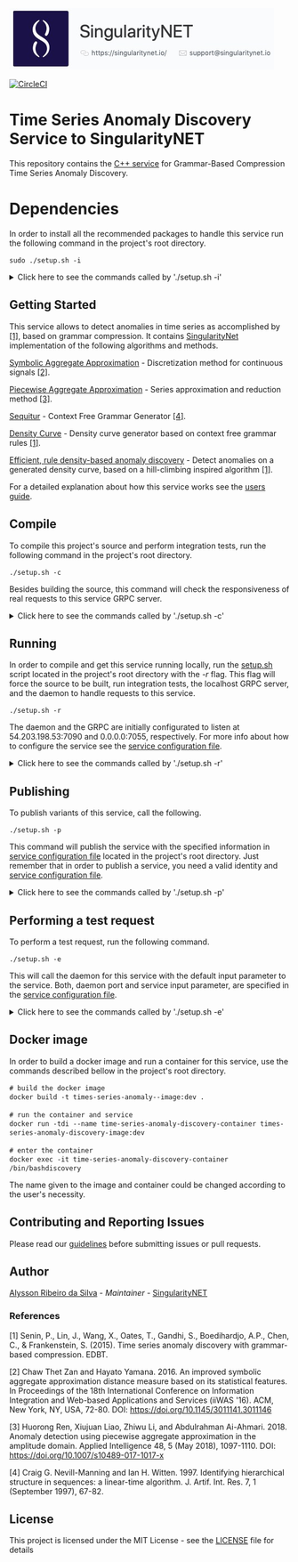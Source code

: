 ![singnetlogo](docs/assets/singnet-logo.jpg 'SingularityNET')

[author-home]: http://alysson.thegeneralsolution.com
[singularitynet-home]: https://www.singularitynet.io
[contribution-guidelines]: https://github.com/singnet/wiki/blob/master/guidelines/CONTRIBUTING.md
[cpp-tutorial]: https://github.com/singnet/wiki/tree/master/tutorials/howToWriteCPPService
[setup-script]: https://github.com/Ophien/TSAD-service/blob/master/setup.sh
[service_confi_file]: https://github.com/Ophien/TSAD-service/blob/master/service_conf

[sequitur_docs]: https://github.com/Ophien/TSAD-service/blob/master/docs/sequitur.md
[sax_docs]: https://github.com/Ophien/TSAD-service/blob/master/docs/sax.md
[paa_docs]: https://github.com/Ophien/TSAD-service/blob/master/docs/paa.md
[densitycurve_docs]: https://github.com/Ophien/TSAD-service/blob/master/docs/densitycurve.md
[erdb_docs]: https://github.com/Ophien/TSAD-service/blob/master/docs/erdb.md
[users_guide]: https://github.com/Ophien/TSAD-service/blob/master/docs/usersguide.md

[![CircleCI](https://circleci.com/gh/singnet/time-series-anomaly-discovery.svg?style=svg)](https://circleci.com/gh/singnet/time-series-anomaly-discovery)

# Time Series Anomaly Discovery Service to SingularityNET

This repository contains the [C++ service][cpp-tutorial] for Grammar-Based Compression Time Series Anomaly Discovery.

# Dependencies

In order to install all the recommended packages to handle this service run the following command in the project's root directory.

```
sudo ./setup.sh -i
```

<details><summary>Click here to see the commands called by './setup.sh -i'</summary><p>
    
```
apt-get update;\
apt-get install -y nlohmann-json-dev build-essential autoconf libtool pkg-config \
                   libgflags-dev libgtest-dev clang libc++-dev git curl nano \
                   wget libudev-dev libusb-1.0-0-dev nodejs npm python3 python3-pip libboost-all-dev;\

# try upgrade pip
pip install --upgrade pip; \

# install GRPC
cd /;\
git clone -b $(curl -L https://grpc.io/release) https://github.com/grpc/grpc; \
cd grpc; \
git submodule update --init; \
make; \
make install; \
cd third_party/protobuf; \
make install; \
cd /;\

# install daemon
mkdir snet-daemon; \
cd snet-daemon; \
wget -q https://github.com/singnet/snet-daemon/releases/download/v0.1.5/snet-daemon-v0.1.5-linux-amd64.tar.gz; \
tar -xvf snet-daemon-v0.1.5-linux-amd64.tar.gz; \
mv ./snet-daemon-v0.1.5-linux-amd64/snetd /usr/bin/snetd; \
cd ..; \
rm -rf snet-daemon; \

# install cli
cd /opt; \
git clone https://github.com/singnet/snet-cli; \
cd snet-cli; \
./scripts/blockchain install; \
pip3 install -e .; \
```
</p></details>

## Getting Started

This service allows to detect anomalies in time series as accomplished by [[1]](#anomalies_detection_general), based on grammar compression. It contains [SingularityNet][singularitynet-home] implementation of the following algorithms and methods.

[Symbolic Aggregate Approximation][sax_docs] - Discretization method for continuous signals [[2]](#sax).

[Piecewise Aggregate Approximation][paa_docs] - Series approximation and reduction method [[3]](#paa).

[Sequitur][sequitur_docs] - Context Free Grammar Generator [[4]](#sequitur).

[Density Curve][densitycurve_docs] - Density curve generator based on context free grammar rules [[1]](#anomalies_detection_general).

[Efficient, rule density-based anomaly discovery][erdb_docs] - Detect anomalies on a generated density curve, based on a hill-climbing inspired algorithm [[1]](#anomalies_detection_general).

For a detailed explanation about how this service works see the [users guide][users_guide].

## Compile

To compile this project's source and perform integration tests, run the following command in the project's root directory.

```
./setup.sh -c
```

Besides building the source, this command will check the responsiveness of real requests to this service GRPC server.

<details><summary>Click here to see the commands called by './setup.sh -c'</summary><p>
    
```
# build source
make clean; make

# run tests
./bin/deployTests
```
</p></details>

## Running

In order to compile and get this service running locally, run the [setup.sh][setup-script] script located in the project's root directory with the *-r* flag. This flag will force the source to be built, run integration tests, the localhost GRPC server, and the daemon to handle requests to this service.

```
./setup.sh -r
```

The daemon and the GRPC are initially configurated to listen at 54.203.198.53:7090 and 0.0.0.0:7055, respectively. For more info about how to configure the service see the [service configuration file][service_confi_file].

<details><summary>Click here to see the commands called by './setup.sh -r'</summary><p>
    
```
# create snet daemon snetd.config.json file
createDeamonConfig

# run daemon in background
snetd --config snetd.config.json &

# run the service local server in background
./bin/server &
```
</p></details>

## Publishing

To publish variants of this service, call the following.

```
./setup.sh -p
```

This command will publish the service with the specified information in [service configuration file][service_confi_file] located in the project's root directory. Just remember that in order to publish a service, you need a valid identity and [service configuration file][service_confi_file].

<details><summary>Click here to see the commands called by './setup.sh -p'</summary><p>
    
```
# delete service before trying to publish it
snet service delete $ORGANIZATION_TO_PUBLISH_VAR $SERVICE_NAME_VAR -y

# create metadata json for this service with its name and the wallet that will receive money
snet service metadata-init src/service_spec $SERVICE_NAME_VAR $WALLET_VAR

# set the price to use this service
snet service metadata-set-fixed-price $PRICE_VAR

# set the local port to access this service server
snet service metadata-add-endpoints https://$HOST_IP_ADDRESS_VAR:$SERVICE_DAEMON_PORT_VAR

# publish the service at the specified organization
snet service publish $ORGANIZATION_TO_PUBLISH_VAR $SERVICE_NAME_VAR -y
```
</p></details>

## Performing a test request

To perform a test request, run the following command.

```
./setup.sh -e
```

This will call the daemon for this service with the default input parameter to the service. Both, daemon port and service input parameter, are specified in the [service configuration file][service_confi_file]. 


<details><summary>Click here to see the commands called by './setup.sh -e'</summary><p>
    
```
echo
echo "Running a test call to this service daemon with the specified data in the 'service_conf' file."

# open a channel with the deposited amount to call for this service
CHANNEL_TIME_OUT=11000000
RESPONSE="$(snet channel open-init $ORGANIZATION_TO_PUBLISH_VAR $SERVICE_NAME_VAR $PRICE_VAR $CHANNEL_TIME_OUT -y)"

# get channel ID from the last substring obtained from the RESPONSE variable
RESPONSES=( $RESPONSE )
LENGTH=${#RESPONSES[@]}
CHANNEL_ID_INDEX=$(($LENGTH - 1))
CHANNEL_ID=${RESPONSES[$(($LENGTH - 1))]}

# call for the created service
DAEMON_RESPONSE="$(snet client call "$CHANNEL_ID" "$PRICE_VAR" "$HOST_IP_ADDRESS_VAR:$SERVICE_DAEMON_PORT_VAR" "$TEST_CALL_METHOD_VAR" "$TEST_CALL_INPUT_VAR")"

# print response from daemon
echo
echo "Daemon response:"
echo
echo $DAEMON_RESPONSE
echo
```
</p></details>

## Docker image

In order to build a docker image and run a container for this service, use the commands described bellow in the project's root directory.

```
# build the docker image
docker build -t times-series-anomaly--image:dev .

# run the container and service
docker run -tdi --name time-series-anomaly-discovery-container times-series-anomaly-discovery-image:dev

# enter the container
docker exec -it time-series-anomaly-discovery-container /bin/bashdiscovery
```

The name given to the image and container could be changed according to the user's necessity.

## Contributing and Reporting Issues

Please read our [guidelines][contribution-guidelines] before
submitting issues or pull requests. 

## Author

[Alysson Ribeiro da Silva][author-home] - *Maintainer* - [SingularityNET][singularitynet-home]

### References

<a name=anomalies_detection_general>[1]</a> Senin, P., Lin, J., Wang, X., Oates, T., Gandhi, S., Boedihardjo, A.P., Chen, C., & Frankenstein, S. (2015). Time series anomaly     discovery with grammar-based compression. EDBT.

<a name=sax>[2]</a> Chaw Thet Zan and Hayato Yamana. 2016. An improved symbolic aggregate approximation distance measure based on its statistical features. In Proceedings of the 18th International Conference on Information Integration and Web-based Applications and Services (iiWAS '16). ACM, New York, NY, USA, 72-80. DOI: https://doi.org/10.1145/3011141.3011146

<a name=paa>[3]</a> Huorong Ren, Xiujuan Liao, Zhiwu Li, and Abdulrahman Ai-Ahmari. 2018. Anomaly detection using piecewise aggregate approximation in the amplitude domain. Applied Intelligence 48, 5 (May 2018), 1097-1110. DOI: https://doi.org/10.1007/s10489-017-1017-x

<a name=sequitur>[4]</a> Craig G. Nevill-Manning and Ian H. Witten. 1997. Identifying hierarchical structure in sequences: a linear-time algorithm. J. Artif. Int. Res. 7, 1 (September 1997), 67-82.

## License

This project is licensed under the MIT License - see the [LICENSE](LICENSE) file for details

